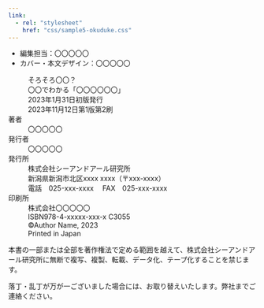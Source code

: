 ```yaml
---
link: 
  - rel: "stylesheet"
    href: "css/sample5-okuduke.css"
---
```


<div class="okuduke-container">

  <ul class="staff-list">
    <li>編集担当：〇〇〇〇〇
    <li>カバー・本文デザイン：〇〇〇〇〇
  </ul>

  <dl class="book-info">
    <dt class="booktitle"></dt>
    <dd class="booktitle">
      そろそろ〇〇？<br>〇〇でわかる「〇〇〇〇〇〇」
    </dd>
    <dt class="publish-date"></dt>
    <dd class="publish-date">
      2023年<span class="date">1月31日</span>初版発行<br>
      2023年<span class="date">11月12日</span>第1版第2刷
    </dd>
    <dt class="author">著者</dt>
    <dd class="author">〇〇〇〇〇</dd>
    <dt class="publisher">発行者</dt>
    <dd class="publisher">〇〇〇〇〇</dd>
    <dt class="address">発行所</dt>
    <dd class="address">
      株式会社シーアンドアール研究所<br>
      新潟県新潟市北区xxxx xxxx（〒xxx-xxxx）<br>
      電話　025-xxx-xxxx　 FAX　025-xxx-xxxx
    </dd>
    <dt class="print-house">印刷所</dt>
    <dd class="print-house">株式会社〇〇〇〇〇</dd>
    <dt class="isbn-copy"></dt>
    <dd class="isbn-copy">
      ISBN978-4-xxxxx-xxx-x C3055</br>
      ©Author Name, 2023<br>
      Printed in Japan
    </dd>
  </dl>

  <div class="caution">
  <p>本書の一部または全部を著作権法で定める範囲を越えて、株式会社シーアンドアール研究所に無断で複写、複製、転載、データ化、テープ化することを禁じます。</p>
  <p>落丁・乱丁が万が一ございました場合には、お取り替えいたします。弊社までご連絡ください。</p>
  </div>

</div>
